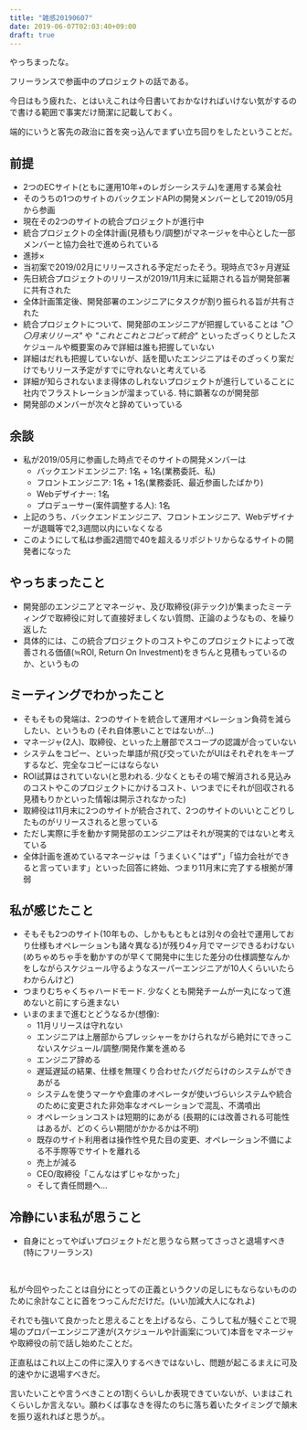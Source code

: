 ```yaml
---
title: "雑感20190607"
date: 2019-06-07T02:03:40+09:00
draft: true
---
```


やっちまったな。

<!--more-->

フリーランスで参画中のプロジェクトの話である。

今日はもう疲れた、とはいえこれは今日書いておかなければいけない気がするので書ける範囲で事実だけ簡潔に記載しておく。

端的にいうと客先の政治に首を突っ込んでまずい立ち回りをしたということだ。

## 前提

* 2つのECサイト(ともに運用10年+のレガシーシステム)を運用する某会社
* そのうちの1つのサイトのバックエンドAPIの開発メンバーとして2019/05月から参画
* 現在その2つのサイトの統合プロジェクトが進行中
* 統合プロジェクトの全体計画(見積もり/調整)がマネージャを中心とした一部メンバーと協力会社で進められている
* 進捗×
* 当初案で2019/02月にリリースされる予定だったそう。現時点で3ヶ月遅延
* 先日統合プロジェクトのリリースが2019/11月末に延期される旨が開発部署に共有された
* 全体計画策定後、開発部署のエンジニアにタスクが割り振られる旨が共有された
* 統合プロジェクトについて、開発部のエンジニアが把握していることは _"〇〇月末リリース"_ や _"これとこれとコピって統合"_ といったざっくりとしたスケジュールや概要案のみで詳細は誰も把握していない
* 詳細はだれも把握していないが、話を聞いたエンジニアはそのざっくり案だけでもリリース予定がすでに守れないと考えている
* 詳細が知らされないまま得体のしれないプロジェクトが進行していることに社内でフラストレーションが溜まっている. 特に顕著なのが開発部
* 開発部のメンバーが次々と辞めていっている

## 余談

* 私が2019/05月に参画した時点でそのサイトの開発メンバーは
  * バックエンドエンジニア: 1名 + 1名(業務委託、私)
  * フロントエンジニア: 1名 + 1名(業務委託、最近参画したばかり)
  * Webデザイナー: 1名
  * プロデューサー(案件調整する人): 1名
* 上記のうち、バックエンドエンジニア、フロントエンジニア、Webデザイナーが退職等で2,3週間以内にいなくなる
* このようにして私は参画2週間で40を超えるリポジトリからなるサイトの開発者になった

## やっちまったこと

* 開発部のエンジニアとマネージャ、及び取締役(非テック)が集まったミーティングで取締役に対して直接好ましくない質問、正論のようなもの、を繰り返した
* 具体的には、この統合プロジェクトのコストやこのプロジェクトによって改善される価値(≒ROI, Return On Investment)をきちんと見積もっているのか、というもの

## ミーティングでわかったこと

* そもそもの発端は、2つのサイトを統合して運用オペレーション負荷を減らしたい、というもの (それ自体悪いことではないが...)
* マネージャ(2人)、取締役、といった上層部でスコープの認識が合っていない
* システムをコピー、といった単語が飛び交っていたがUIはそれぞれをキープするなど、完全なコピーにはならない
* ROI試算はされていない(と思われる. 少なくともその場で解消される見込みのコストやこのプロジェクトにかけるコスト、いつまでにそれが回収される見積もりかといった情報は開示されなかった)
* 取締役は11月末に2つのサイトが統合されて、2つのサイトのいいとこどりしたものがリリースされると思っている
* ただし実際に手を動かす開発部のエンジニアはそれが現実的ではないと考えている
* 全体計画を進めているマネージャは「うまくいく"はず"」「協力会社ができると言っています」といった回答に終始、つまり11月末に完了する根拠が薄弱

## 私が感じたこと

* そもそも2つのサイト(10年もの、しかももともとは別々の会社で運用しており仕様もオペレーションも諸々異なる)が残り4ヶ月でマージできるわけない(めちゃめちゃ手を動かすのが早くて開発中に生じた差分の仕様調整なんかをしながらスケジュール守るようなスーパーエンジニアが10人くらいいたらわからんけど)
* つまりむちゃくちゃハードモード. 少なくとも開発チームが一丸になって進めないと前にすら進まない
* いまのままで進むとどうなるか(想像):
  * 11月リリースは守れない
  * エンジニアは上層部からプレッシャーをかけられながら絶対にできっこないスケジュール/調整/開発作業を進める
  * エンジニア辞める
  * 遅延遅延の結果、仕様を無理くり合わせたバグだらけのシステムができあがる
  * システムを使うマーケや倉庫のオペレータが使いづらいシステムや統合のために変更された非効率なオペレーションで混乱、不満噴出
  * オペレーションコストは短期的にあがる (長期的には改善される可能性はあるが、どのくらい期間がかかるかは不明)
  * 既存のサイト利用者は操作性や見た目の変更、オペレーション不備による不手際等でサイトを離れる
  * 売上が減る
  * CEO/取締役「こんなはずじゃなかった」
  * そして責任問題へ...

## 冷静にいま私が思うこと

* 自身にとってやばいプロジェクトだと思うなら黙ってさっさと退場すべき (特にフリーランス)

<br>

私が今回やったことは自分にとっての正義というクソの足しにもならないもののために余計なことに首をつっこんだだけだ。(いい加減大人になれよ)

それでも強いて良かったと思えることを上げるなら、こうして私が騒ぐことで現場のプロパーエンジニア達が(スケジュールや計画案について)本音をマネージャや取締役の前で話し始めたことだ。

正直私はこれ以上この件に深入りするべきではないし、問題が起こるまえに可及的速やかに退場すべきだ。

言いたいことや言うべきことの1割くらいしか表現できていないが、いまはこれくらいしか言えない。願わくば事なきを得たのちに落ち着いたタイミングで顛末を振り返れればと思うが。。





